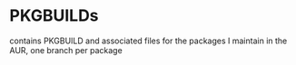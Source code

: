 # PKGBUILDs
contains PKGBUILD and associated files for the packages I maintain in the AUR, one branch per package
